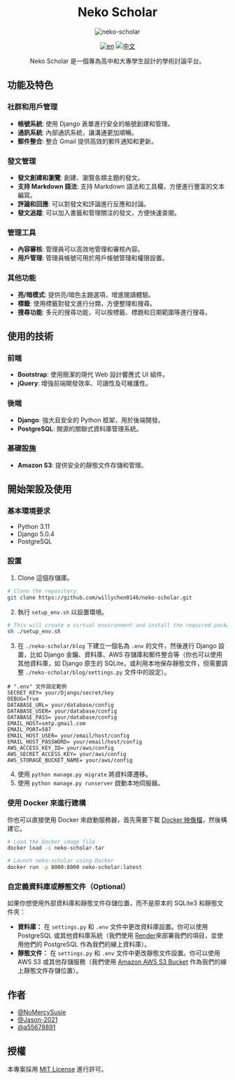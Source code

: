 <h1 align="center">Neko Scholar</h1>

<div align="center">

![neko-scholar](https://github.com/user-attachments/assets/4e4f9733-9499-46bd-bcf1-7a49c7d8069e)

[![en](https://img.shields.io/badge/lang-en-red)](https://github.com/willychen0146/neko-scholar/blob/main/README.md)
[![中文](https://img.shields.io/badge/lang-中文-green.svg)](https://github.com/willychen0146/neko-scholar/blob/main/README.zh-TW.md)

Neko Scholar 是一個專為高中和大專學生設計的學術討論平台。

</div>

## 功能及特色

### 社群和用戶管理
- **帳號系統**: 使用 Django 表單進行安全的帳號創建和管理。
- **通訊系統**: 內部通訊系統，讓溝通更加順暢。
- **郵件整合**: 整合 Gmail 提供高效的郵件通知和更新。

### 發文管理
- **發文創建和瀏覽**: 創建、瀏覽各類主題的發文。
- **支持 Markdown 語法**: 支持 Markdown 語法和工具欄，方便進行豐富的文本編寫。
- **評論和回應**: 可以對發文和評論進行反應和討論。
- **發文追蹤**: 可以加入書籤和管理關注的發文，方便快速查閱。

### 管理工具
- **內容審核**: 管理員可以高效地管理和審核內容。
- **用戶管理**: 管理員帳號可用於用戶帳號管理和權限設置。

### 其他功能
- **亮/暗模式**: 提供亮/暗色主題選項，增進閱讀體驗。
- **標籤**: 使用標籤對發文進行分類，方便整理和搜尋。
- **搜尋功能**: 多元的搜尋功能，可以按標籤、標題和日期範圍等進行搜尋。

## 使用的技術

### 前端
- **Bootstrap**: 使用簡潔的現代 Web 設計響應式 UI 組件。
- **jQuery**: 增強前端開發效率、可讀性及可維護性。

### 後端
- **Django**: 強大且安全的 Python 框架，用於後端開發。
- **PostgreSQL**: 開源的關聯式資料庫管理系統。

### 基礎設施
- **Amazon S3**: 提供安全的靜態文件存儲和管理。

## 開始架設及使用

### 基本環境要求
- Python 3.11
- Django 5.0.4
- PostgreSQL

### 設置

1. Clone 這個存儲庫。
```sh
# Clone the repository.
git clone https://github.com/willychen0146/neko-scholar.git
```

2. 執行 `setup_env.sh` 以設置環境。

```sh
# This will create a virtual environment and install the required packages.
sh ./setup_env.sh
```

3. 在 `./neko-scholar/blog` 下建立一個名為 `.env` 的文件，然後進行 Django 設置，比如 Django 金鑰、資料庫、AWS 存儲庫和郵件整合等（你也可以使用其他資料庫，如 Django 原生的 SQLite，或利用本地保存靜態文件，但需要調整 `./neko-scholar/blog/settings.py` 文件中的設定）。
```
# ".env" 文件設定範例
SECRET_KEY= your/Django/secret/key
DEBUG=True
DATABASE_URL= your/database/config
DATABASE_USER= your/database/config
DATABASE_PASS= your/database/config
EMAIL_HOST=smtp.gmail.com
EMAIL_PORT=587
EMAIL_HOST_USER= your/email/host/config
EMAIL_HOST_PASSWORD= your/email/host/config
AWS_ACCESS_KEY_ID= your/aws/config
AWS_SECRET_ACCESS_KEY= your/aws/config
AWS_STORAGE_BUCKET_NAME= your/aws/config
```

4. 使用 `python manage.py migrate` 將資料庫遷移。
5. 使用 `python manage.py runserver` 啟動本地伺服器。

### 使用 Docker 來進行建構
你也可以直接使用 Docker 來啟動服務器，首先需要下載 [Docker 映像檔](https://drive.google.com/file/d/1Ss0jQvlAzZZhTm0VW7jJZh-On0iVqoYm/view?usp=drive_link)，然後構建它。

```sh
# Load the Docker image file
docker load -i neko-scholar.tar

# Launch neko-scholar using Docker
docker run -p 8000:8000 neko-scholar:latest
```

### 自定義資料庫或靜態文件（Optional）
如果你想使用外部資料庫和靜態文件存儲位置，而不是原本的 SQLite3 和靜態文件夾：

- **資料庫：** 在 `settings.py` 和 `.env` 文件中更改資料庫設置。你可以使用 PostgreSQL 或其他資料庫系統（我們使用 [Render](https://render.com/)來部署我們的項目，並使用他們的 PostgreSQL 作為我們的線上資料庫）。
- **靜態文件：** 在 `settings.py` 和 `.env` 文件中更改靜態文件設置。你可以使用 AWS S3 或其他存儲服務（我們使用 [Amazon AWS S3 Bucket](https://aws.amazon.com/tw/s3/) 作為我們的線上靜態文件存儲位置）。

## 作者

- [@NoMercySusie](https://github.com/willychen0146)
- [@Jason-2021](https://github.com/Jason-2021)
- [@a55678891](https://github.com/a55678891)

## 授權
本專案採用 [MIT License](LICENSE) 進行許可。
